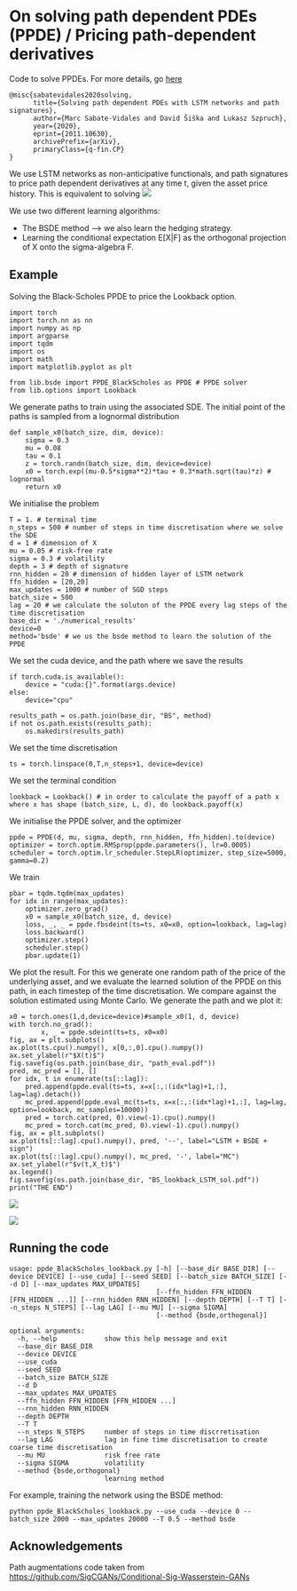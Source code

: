 # On solving path dependent PDEs (PPDE) / Pricing path-dependent derivatives
Code to solve PPDEs. For more details, go [here](https://arxiv.org/abs/2011.10630)
    
    @misc{sabatevidales2020solving,
          title={Solving path dependent PDEs with LSTM networks and path signatures}, 
          author={Marc Sabate-Vidales and David Šiška and Lukasz Szpruch},
          year={2020},
          eprint={2011.10630},
          archivePrefix={arXiv},
          primaryClass={q-fin.CP}
    }


We use LSTM networks as non-anticipative functionals, and path signatures to price path dependent derivatives at any time t, given the asset price history.
This is equivalent to solving
![](/images_readme/ppde.png)

We use two different learning algorithms:
- The BSDE method --> we also learn the hedging strategy.
- Learning the conditional expectation E[X|F] as the orthogonal projection of X onto the sigma-algebra F. 


## Example
Solving the Black-Scholes PPDE to price the Lookback option.
```
import torch
import torch.nn as nn
import numpy as np
import argparse
import tqdm
import os
import math
import matplotlib.pyplot as plt

from lib.bsde import PPDE_BlackScholes as PPDE # PPDE solver
from lib.options import Lookback
```
We generate paths to train using the associated SDE. The initial point of the paths is sampled from a lognormal distribution
```
def sample_x0(batch_size, dim, device):
    sigma = 0.3
    mu = 0.08
    tau = 0.1
    z = torch.randn(batch_size, dim, device=device)
    x0 = torch.exp((mu-0.5*sigma**2)*tau + 0.3*math.sqrt(tau)*z) # lognormal
    return x0
```
We initialise the problem
```
T = 1. # terminal time
n_steps = 500 # number of steps in time discretisation where we solve the SDE
d = 1 # dimension of X
mu = 0.05 # risk-free rate
sigma = 0.3 # volatility 
depth = 3 # depth of signature
rnn_hidden = 20 # dimension of hidden layer of LSTM network
ffn_hidden = [20,20]
max_updates = 1000 # number of SGD steps
batch_size = 500
lag = 20 # we calculate the soluton of the PPDE every lag steps of the time discretisation
base_dir = './numerical_results'
device=0
method='bsde' # we us the bsde method to learn the solution of the PPDE
```
We set the cuda device, and the path where we save the results
```
if torch.cuda.is_available():
    device = "cuda:{}".format(args.device)
else:
    device="cpu"

results_path = os.path.join(base_dir, "BS", method)
if not os.path.exists(results_path):
    os.makedirs(results_path)
```
We set the time discretisation
```
ts = torch.linspace(0,T,n_steps+1, device=device)  
```
We set the terminal condition
```
lookback = Lookback() # in order to calculate the payoff of a path x where x has shape (batch_size, L, d), do lookback.payoff(x)
```
We initialise the PPDE solver, and the optimizer
```
ppde = PPDE(d, mu, sigma, depth, rnn_hidden, ffn_hidden).to(device)
optimizer = torch.optim.RMSprop(ppde.parameters(), lr=0.0005)
scheduler = torch.optim.lr_scheduler.StepLR(optimizer, step_size=5000, gamma=0.2)
```
We train
```
pbar = tqdm.tqdm(max_updates)
for idx in range(max_updates):
    optimizer.zero_grad()
    x0 = sample_x0(batch_size, d, device)
    loss, _, _ = ppde.fbsdeint(ts=ts, x0=x0, option=lookback, lag=lag)
    loss.backward()
    optimizer.step()
    scheduler.step()
    pbar.update(1)
```
We plot the result. For this we generate one random path of the price of the underlying asset, and we evaluate the learned solution of the PPDE on this path, in each timestep of the time discretisation. We compare against the solution estimated using Monte Carlo. 
We generate the path and we plot it:
```
x0 = torch.ones(1,d,device=device)#sample_x0(1, d, device)
with torch.no_grad():
        x, _ = ppde.sdeint(ts=ts, x0=x0)
fig, ax = plt.subplots()
ax.plot(ts.cpu().numpy(), x[0,:,0].cpu().numpy())
ax.set_ylabel(r"$X(t)$")
fig.savefig(os.path.join(base_dir, "path_eval.pdf"))
pred, mc_pred = [], []
for idx, t in enumerate(ts[::lag]):
    pred.append(ppde.eval(ts=ts, x=x[:,:(idx*lag)+1,:], lag=lag).detach())
    mc_pred.append(ppde.eval_mc(ts=ts, x=x[:,:(idx*lag)+1,:], lag=lag, option=lookback, mc_samples=10000))
    pred = torch.cat(pred, 0).view(-1).cpu().numpy()
    mc_pred = torch.cat(mc_pred, 0).view(-1).cpu().numpy()
fig, ax = plt.subplots()
ax.plot(ts[::lag].cpu().numpy(), pred, '--', label="LSTM + BSDE + sign")
ax.plot(ts[::lag].cpu().numpy(), mc_pred, '-', label="MC")
ax.set_ylabel(r"$v(t,X_t)$")
ax.legend()
fig.savefig(os.path.join(base_dir, "BS_lookback_LSTM_sol.pdf"))
print("THE END")

```
![](/images_readme/path_eval.png)

![](/images_readme/BS_lookback_LSTM_sol.png)



## Running the code

```
usage: ppde_BlackScholes_lookback.py [-h] [--base_dir BASE_DIR] [--device DEVICE] [--use_cuda] [--seed SEED] [--batch_size BATCH_SIZE] [--d D] [--max_updates MAX_UPDATES]
                                     [--ffn_hidden FFN_HIDDEN [FFN_HIDDEN ...]] [--rnn_hidden RNN_HIDDEN] [--depth DEPTH] [--T T] [--n_steps N_STEPS] [--lag LAG] [--mu MU] [--sigma SIGMA]
                                     [--method {bsde,orthogonal}]

optional arguments:
  -h, --help            show this help message and exit
  --base_dir BASE_DIR
  --device DEVICE
  --use_cuda
  --seed SEED
  --batch_size BATCH_SIZE
  --d D
  --max_updates MAX_UPDATES
  --ffn_hidden FFN_HIDDEN [FFN_HIDDEN ...]
  --rnn_hidden RNN_HIDDEN
  --depth DEPTH
  --T T
  --n_steps N_STEPS     number of steps in time discrretisation
  --lag LAG             lag in fine time discretisation to create coarse time discretisation
  --mu MU               risk free rate
  --sigma SIGMA         volatility
  --method {bsde,orthogonal}
                        learning method
```

For example, training the network using the BSDE method:
```
python ppde_BlackScholes_lookback.py --use_cuda --device 0 --batch_size 2000 --max_updates 20000 --T 0.5 --method bsde
```

## Acknowledgements
Path augmentations code taken from https://github.com/SigCGANs/Conditional-Sig-Wasserstein-GANs


